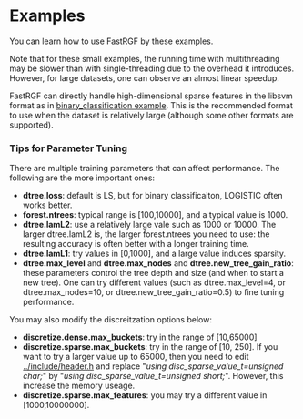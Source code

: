 # Examples

You can learn how to use FastRGF by these examples.

Note that for these small examples, the running time with multithreading may be slower than with single-threading due to the overhead it introduces.
However, for large datasets, one can observe an almost linear speedup.

FastRGF can directly handle high-dimensional sparse features in the libsvm format as in [binary_classification example](./binary_classification).
This is the recommended format to use when the dataset is relatively large (although some other formats are supported).

### Tips for Parameter Tuning

There are multiple training parameters that can affect performance. The following are the more important ones:

* **dtree.loss**: default is LS, but for binary classificaiton, LOGISTIC often works better.
* **forest.ntrees**: typical range is [100,10000], and a typical value is 1000.
* **dtree.lamL2**: use a relatively large vale such as 1000 or 10000. The larger dtree.lamL2 is, the larger forest.ntrees you need to use: the resulting accuracy is often better with a longer training time.
* **dtree.lamL1**: try values in [0,1000], and a large value induces sparsity.
* **dtree.max_level** and **dtree.max_nodes** and **dtree.new_tree_gain_ratio**: these parameters control the tree depth and size (and when to start a new tree). One can try different values (such as dtree.max_level=4, or dtree.max_nodes=10, or dtree.new_tree_gain_ratio=0.5) to fine tuning performance.

You may also modify the discreitzation options below:

* **discretize.dense.max_buckets**: try in the range of [10,65000]
* **discretize.sparse.max_buckets**: try in the range of [10, 250]. If you want to try a larger value up to 65000, then you need to edit [../include/header.h](../include/header.h) and replace
 "*using disc_sparse_value_t=unsigned char;*"
    by "*using disc_sparse_value_t=unsigned short;*". However, this increase the memory useage.     
* **discretize.sparse.max_features**: you may try a different value in [1000,10000000].
